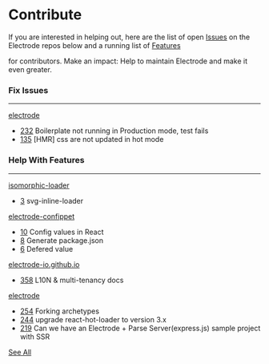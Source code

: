 # Contribute

If you are interested in helping out, here are the list of open [Issues](http://www.electrode.io/docs/contribute.html#issues) on the Electrode repos below and a running list of [Features](http://www.electrode.io/docs/contribute.html#features)

for contributors. Make an impact: Help to maintain Electrode and make it even greater.

### Fix Issues

---

[electrode](https://github.com/electrode-io/electrode)

* [232](https://github.com/electrode-io/electrode/issues/232) Boilerplate not running in Production mode, test fails
* [135](https://github.com/electrode-io/electrode/issues/135) \[HMR\] css are not updated in hot mode

### Help With Features

---

[isomorphic-loader](https://github.com/electrode-io/isomorphic-loader)

* [3](https://github.com/electrode-io/isomorphic-loader/issues/3) svg-inline-loader

[electrode-confippet](https://github.com/electrode-io/electrode-confippet)

* [10](https://github.com/electrode-io/electrode-confippet/issues/10) Config values in React
* [8](https://github.com/electrode-io/electrode-confippet/issues/8) Generate package.json
* [6](https://github.com/electrode-io/electrode-confippet/issues/6) Defered value

[electrode-io.github.io](https://github.com/electrode-io/electrode-io.github.io)

* [358](https://github.com/electrode-io/electrode-io.github.io/issues/358) L10N & multi-tenancy docs

[electrode](https://github.com/electrode-io/electrode)

* [254](https://github.com/electrode-io/electrode/issues/254) Forking archetypes
* [244](https://github.com/electrode-io/electrode/issues/244) upgrade react-hot-loader to version 3.x
* [219](https://github.com/electrode-io/electrode/issues/219) Can we have an Electrode + Parse Server\(express.js\) sample project with SSR

[See All](https://github.com/repos/electrode-io/electrode/issues%7B/number%7D)
